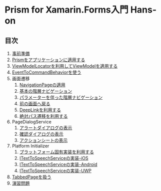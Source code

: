 # Prism for Xamarin.Forms入門 Hans-on

## 目次

1. [事前準備](textbook/00-事前準備.md)  
2. [Prismをアプリケーションに適用する](textbook/01-Prismをアプリケーションに適用する.md)
3. [ViewModelLocatorを利用してViewModelを適用する](textbook/02-ViewModelLocatorを利用してViewModelを適用する.md)
4. [EventToCommandBehaviorを使う](textbook/03.EventToCommandBehaviorを使う.md)
5. 画面遷移
    1. [NavigationPageの適用](textbook/04-01.NavigationPageの適用.md)  
    2. [基本の階層ナビゲーション](textbook/04-02.基本の階層ナビゲーション.md)  
    3. [パラメーターを伴った階層ナビゲーション](textbook/04-03.パラメーターを伴った階層ナビゲーション.md)  
    4. [前の画面へ戻る](textbook/04-04.前の画面へ戻る.md)  
    5. [DeepLinkを利用する](textbook/04-05.DeepLinkを利用する.md)  
    6. [絶対パス遷移を利用する](textbook/04-06.絶対パス遷移を利用する.md)
6. PageDialogService  
    1. [アラートダイアログの表示](textbook/05-01-アラートダイアログの表示.md)  
    2. [確認ダイアログの表示](textbook/05-02-確認ダイアログの表示.md)  
    3. [アクションシートの表示](textbook/05-03-アクションシートの表示.md)  
7. Platform Initializer  
    1. [プラットフォーム固有実装を利用する](textbook/06-01-01-プラットフォーム固有実装を利用する.md)
    2. [ITextToSpeechServiceの実装-iOS](textbook/06-01-02-ITextToSpeechServiceの実装-iOS.md)
    3. [ITextToSpeechServiceの実装-Android](textbook/06-01-03-ITextToSpeechServiceの実装-Android.md)  
    4. [ITextToSpeechServiceの実装-UWP](textbook/06-01-04-ITextToSpeechServiceの実装-UWP.md)
8. [TabbedPageを扱う](textbook/07.TabbedPageを扱う.md)
9. [演習問題](textbook/90.演習問題.md)